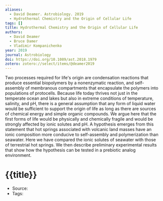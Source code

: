 ```yaml
---
aliases:
  - David Deamer. Astrobiology. 2019
  - Hydrothermal Chemistry and the Origin of Cellular Life
tags: []
title: Hydrothermal Chemistry and the Origin of Cellular Life
authors:
  - David Deamer
  - Bruce Damer
  - Vladimir Kompanichenko
year: 2019
journal: Astrobiology
doi: https://doi.org/10.1089/ast.2018.1979
zotero: zotero://select/items/@deamer2019
---
```

<!-- START_ABSTRACT -->
Two processes required for life's origin are condensation reactions that produce essential biopolymers by a nonenzymatic reaction, and self-assembly of membranous compartments that encapsulate the polymers into populations of protocells. Because life today thrives not just in the temperate ocean and lakes but also in extreme conditions of temperature, salinity, and pH, there is a general assumption that any form of liquid water would be sufficient to support the origin of life as long as there are sources of chemical energy and simple organic compounds. We argue here that the first forms of life would be physically and chemically fragile and would be strongly affected by ionic solutes and pH. A hypothesis emerges from this statement that hot springs associated with volcanic land masses have an ionic composition more conducive to self-assembly and polymerization than seawater. Here we have compared the ionic solutes of seawater with those of terrestrial hot springs. We then describe preliminary experimental results that show how the hypothesis can be tested in a prebiotic analog environment.
<!-- END_ABSTRACT -->

<!-- START_TEMPLATE -->
# {{title}}

- Source:
- Tags: 
<!-- END_TEMPLATE -->